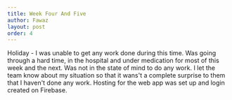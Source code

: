 ```yaml
---
title: Week Four And Five
author: Fawaz
layout: post
order: 4
---
```

Holiday - I was unable to get any work done during this time. Was going through a hard time, in the hospital and under medication for most of this week and the next. Was not in the state of mind to do any work. I let the team know about my situation so that it wans't a complete surprise to them that I haven't done any work. Hosting for the web app was set up and login created on Firebase.